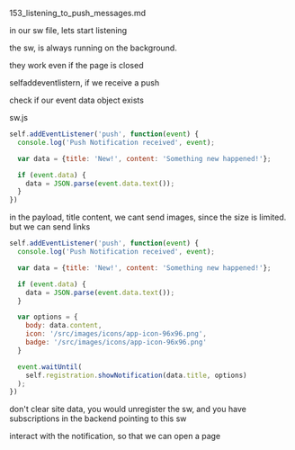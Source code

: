153_listening_to_push_messages.md

in our sw file, lets start listening

the sw, is always running on the background.

they work even if the page is closed

selfaddeventlistern, if we receive a push

check if our event data object exists

sw.js

```js
self.addEventListener('push', function(event) {
  console.log('Push Notification received', event);

  var data = {title: 'New!', content: 'Something new happened!'};

  if (event.data) {
    data = JSON.parse(event.data.text());
  }
})
```

in the payload, title content, we cant send images, since the size is limited. but we can send links

```js
self.addEventListener('push', function(event) {
  console.log('Push Notification received', event);

  var data = {title: 'New!', content: 'Something new happened!'};

  if (event.data) {
    data = JSON.parse(event.data.text());
  }

  var options = {
    body: data.content,
    icon: '/src/images/icons/app-icon-96x96.png',
    badge: '/src/images/icons/app-icon-96x96.png'
  }

  event.waitUntil(
    self.registration.showNotification(data.title, options)
  );
})
```


don't clear site data, you would unregister the sw, and you have subscriptions in the backend pointing to this sw

interact with the notification, so that we can open a page










